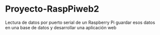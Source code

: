 # Proyecto-RaspPiweb2
Lectura de datos por puerto serial de un Raspberry Pi guardar esos datos en una base de datos y desarrollar una aplicación web
